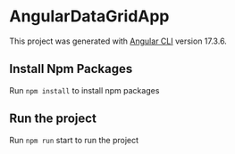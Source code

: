 # AngularDataGridApp

This project was generated with [Angular CLI](https://github.com/angular/angular-cli) version 17.3.6.

## Install Npm Packages

Run `npm install` to install npm packages

## Run the project
Run `npm run` start to run the project

